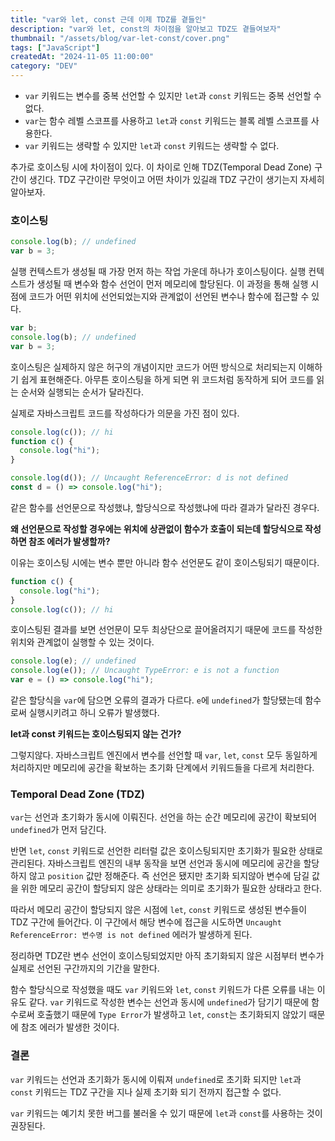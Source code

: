 ```yaml
---
title: "var와 let, const 근데 이제 TDZ를 곁들인"
description: "var와 let, const의 차이점을 알아보고 TDZ도 곁들여보자"
thumbnail: "/assets/blog/var-let-const/cover.png"
tags: ["JavaScript"]
createdAt: "2024-11-05 11:00:00"
category: "DEV"
---
```


- `var` 키워드는 변수를 중복 선언할 수 있지만 `let`과 `const` 키워드는 중복 선언할 수 없다.
- `var`는 함수 레벨 스코프를 사용하고 `let`과 `const` 키워드는 블록 레벨 스코프를 사용한다.
- `var` 키워드는 생략할 수 있지만 `let`과 `const` 키워드는 생략할 수 없다.

추가로 호이스팅 시에 차이점이 있다.
이 차이로 인해 TDZ(Temporal Dead Zone) 구간이 생긴다.
TDZ 구간이란 무엇이고 어떤 차이가 있길래 TDZ 구간이 생기는지 자세히 알아보자.

### 호이스팅

```js
console.log(b); // undefined
var b = 3;
```

실행 컨텍스트가 생성될 때 가장 먼저 하는 작업 가운데 하나가 호이스팅이다.
실행 컨텍스트가 생성될 때 변수와 함수 선언이 먼저 메모리에 할당된다.
이 과정을 통해 실행 시점에 코드가 어떤 위치에 선언되었는지와 관계없이 선언된 변수나 함수에 접근할 수 있다.

```js
var b;
console.log(b); // undefined
var b = 3;
```

호이스팅은 실제하지 않은 허구의 개념이지만 코드가 어떤 방식으로 처리되는지 이해하기 쉽게 표현해준다.
아무튼 호이스팅을 하게 되면 위 코드처럼 동작하게 되어 코드를 읽는 순서와 실행되는 순서가 달라진다.

실제로 자바스크립트 코드를 작성하다가 의문을 가진 점이 있다.

```js
console.log(c()); // hi
function c() {
  console.log("hi");
}

console.log(d()); // Uncaught ReferenceError: d is not defined
const d = () => console.log("hi");
```

같은 함수를 선언문으로 작성했냐, 할당식으로 작성했냐에 따라 결과가 달라진 경우다.

**왜 선언문으로 작성할 경우에는 위치에 상관없이 함수가 호출이 되는데 할당식으로 작성하면 참조 에러가 발생할까?**

이유는 호이스팅 시에는 변수 뿐만 아니라 함수 선언문도 같이 호이스팅되기 때문이다.

```js
function c() {
  console.log("hi");
}
console.log(c()); // hi
```

호이스팅된 결과를 보면 선언문이 모두 최상단으로 끌어올려지기 때문에 코드를 작성한 위치와 관계없이 실행할 수 있는 것이다.

```js
console.log(e); // undefined
console.log(e()); // Uncaught TypeError: e is not a function
var e = () => console.log("hi");
```

같은 할당식을 `var`에 담으면 오류의 결과가 다르다.
`e`에 `undefined`가 할당됐는데 함수로써 실행시키려고 하니 오류가 발생했다.

**let과 const 키워드는 호이스팅되지 않는 건가?**

그렇지않다.
자바스크립트 엔진에서 변수를 선언할 때 `var`, `let`, `const` 모두 동일하게 처리하지만 메모리에 공간을 확보하는 초기화 단계에서 키워드들을 다르게 처리한다.

### Temporal Dead Zone (TDZ)

`var`는 선언과 초기화가 동시에 이뤄진다.
선언을 하는 순간 메모리에 공간이 확보되어 `undefined`가 먼저 담긴다.

반면 `let`, `const` 키워드로 선언한 리터럴 값은 호이스팅되지만 초기화가 필요한 상태로 관리된다.
자바스크립트 엔진의 내부 동작을 보면 선언과 동시에 메모리에 공간을 할당하지 않고 `position` 값만 정해준다.
즉 선언은 됐지만 초기화 되지않아 변수에 담길 값을 위한 메모리 공간이 할당되지 않은 상태라는 의미로 초기화가 필요한 상태라고 한다.

따라서 메모리 공간이 할당되지 않은 시점에 `let`, `const` 키워드로 생성된 변수들이 TDZ 구간에 들어간다.
이 구간에서 해당 변수에 접근을 시도하면 `Uncaught ReferenceError: 변수명 is not defined` 에러가 발생하게 된다.

정리하면 TDZ란 변수 선언이 호이스팅되었지만 아직 초기화되지 않은 시점부터 변수가 실제로 선언된 구간까지의 기간을 말한다.

함수 할당식으로 작성했을 때도 `var` 키워드와 `let`, `const` 키워드가 다른 오류를 내는 이유도 같다.
`var` 키워드로 작성한 변수는 선언과 동시에 `undefined`가 담기기 때문에 함수로써 호출했기 때문에 `Type Error`가 발생하고 `let`, `const`는 초기화되지 않았기 때문에 참조 에러가 발생한 것이다.

### 결론

`var` 키워드는 선언과 초기화가 동시에 이뤄져 `undefined`로 초기화 되지만 `let`과 `const` 키워드는 TDZ 구간을 지나 실제 초기화 되기 전까지 접근할 수 없다.

`var` 키워드는 예기치 못한 버그를 불러올 수 있기 때문에 `let`과 `const`를 사용하는 것이 권장된다.

